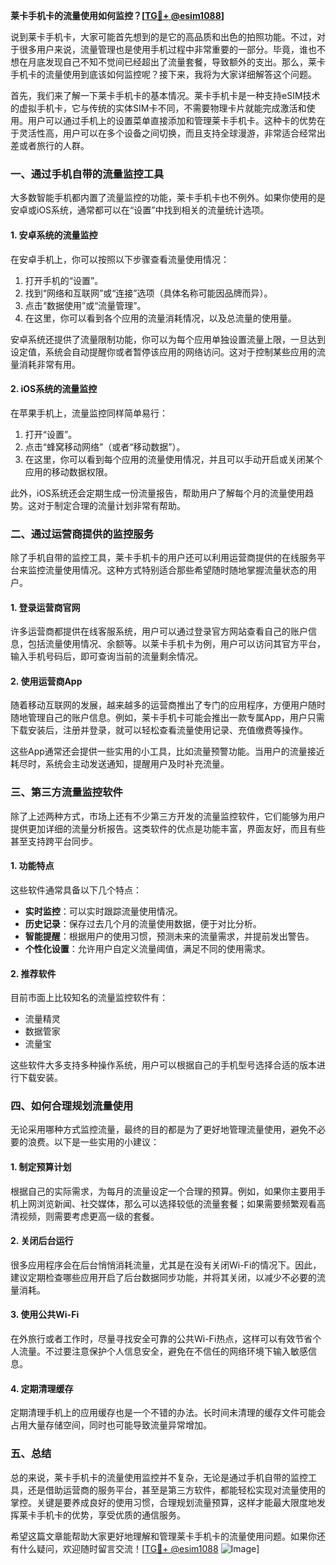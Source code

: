 **莱卡手机卡的流量使用如何监控？[[TG💪+ @esim1088](https://t.me/s/esim1088)]**

说到莱卡手机卡，大家可能首先想到的是它的高品质和出色的拍照功能。不过，对于很多用户来说，流量管理也是使用手机过程中非常重要的一部分。毕竟，谁也不想在月底发现自己不知不觉间已经超出了流量套餐，导致额外的支出。那么，莱卡手机卡的流量使用到底该如何监控呢？接下来，我将为大家详细解答这个问题。

首先，我们来了解一下莱卡手机卡的基本情况。莱卡手机卡是一种支持eSIM技术的虚拟手机卡，它与传统的实体SIM卡不同，不需要物理卡片就能完成激活和使用。用户可以通过手机上的设置菜单直接添加和管理莱卡手机卡。这种卡的优势在于灵活性高，用户可以在多个设备之间切换，而且支持全球漫游，非常适合经常出差或者旅行的人群。

### **一、通过手机自带的流量监控工具**

大多数智能手机都内置了流量监控的功能，莱卡手机卡也不例外。如果你使用的是安卓或iOS系统，通常都可以在“设置”中找到相关的流量统计选项。

#### **1. 安卓系统的流量监控**
在安卓手机上，你可以按照以下步骤查看流量使用情况：
1. 打开手机的“设置”。
2. 找到“网络和互联网”或“连接”选项（具体名称可能因品牌而异）。
3. 点击“数据使用”或“流量管理”。
4. 在这里，你可以看到各个应用的流量消耗情况，以及总流量的使用量。

安卓系统还提供了流量限制功能，你可以为每个应用单独设置流量上限，一旦达到设定值，系统会自动提醒你或者暂停该应用的网络访问。这对于控制某些应用的流量消耗非常有用。

#### **2. iOS系统的流量监控**
在苹果手机上，流量监控同样简单易行：
1. 打开“设置”。
2. 点击“蜂窝移动网络”（或者“移动数据”）。
3. 在这里，你可以看到每个应用的流量使用情况，并且可以手动开启或关闭某个应用的移动数据权限。

此外，iOS系统还会定期生成一份流量报告，帮助用户了解每个月的流量使用趋势。这对于制定合理的流量计划非常有帮助。

### **二、通过运营商提供的监控服务**

除了手机自带的监控工具，莱卡手机卡的用户还可以利用运营商提供的在线服务平台来监控流量使用情况。这种方式特别适合那些希望随时随地掌握流量状态的用户。

#### **1. 登录运营商官网**
许多运营商都提供在线客服系统，用户可以通过登录官方网站查看自己的账户信息，包括流量使用情况、余额等。以莱卡手机卡为例，用户可以访问其官方平台，输入手机号码后，即可查询当前的流量剩余情况。

#### **2. 使用运营商App**
随着移动互联网的发展，越来越多的运营商推出了专门的应用程序，方便用户随时随地管理自己的账户信息。例如，莱卡手机卡可能会推出一款专属App，用户只需下载安装后，注册并登录，就可以轻松查看流量使用记录、充值缴费等操作。

这些App通常还会提供一些实用的小工具，比如流量预警功能。当用户的流量接近耗尽时，系统会主动发送通知，提醒用户及时补充流量。

### **三、第三方流量监控软件**

除了上述两种方式，市场上还有不少第三方开发的流量监控软件，它们能够为用户提供更加详细的流量分析报告。这类软件的优点是功能丰富，界面友好，而且有些甚至支持跨平台同步。

#### **1. 功能特点**
这些软件通常具备以下几个特点：
- **实时监控**：可以实时跟踪流量使用情况。
- **历史记录**：保存过去几个月的流量使用数据，便于对比分析。
- **智能提醒**：根据用户的使用习惯，预测未来的流量需求，并提前发出警告。
- **个性化设置**：允许用户自定义流量阈值，满足不同的使用需求。

#### **2. 推荐软件**
目前市面上比较知名的流量监控软件有：
- 流量精灵
- 数据管家
- 流量宝

这些软件大多支持多种操作系统，用户可以根据自己的手机型号选择合适的版本进行下载安装。

### **四、如何合理规划流量使用**

无论采用哪种方式监控流量，最终的目的都是为了更好地管理流量使用，避免不必要的浪费。以下是一些实用的小建议：

#### **1. 制定预算计划**
根据自己的实际需求，为每月的流量设定一个合理的预算。例如，如果你主要用手机上网浏览新闻、社交媒体，那么可以选择较低的流量套餐；如果需要频繁观看高清视频，则需要考虑更高一级的套餐。

#### **2. 关闭后台运行**
很多应用程序会在后台悄悄消耗流量，尤其是在没有关闭Wi-Fi的情况下。因此，建议定期检查哪些应用开启了后台数据同步功能，并将其关闭，以减少不必要的流量消耗。

#### **3. 使用公共Wi-Fi**
在外旅行或者工作时，尽量寻找安全可靠的公共Wi-Fi热点，这样可以有效节省个人流量。不过要注意保护个人信息安全，避免在不信任的网络环境下输入敏感信息。

#### **4. 定期清理缓存**
定期清理手机上的应用缓存也是一个不错的办法。长时间未清理的缓存文件可能会占用大量存储空间，同时也可能导致流量异常增加。

### **五、总结**

总的来说，莱卡手机卡的流量使用监控并不复杂，无论是通过手机自带的监控工具，还是借助运营商的服务平台，甚至是第三方软件，都能轻松实现对流量使用的掌控。关键是要养成良好的使用习惯，合理规划流量预算，这样才能最大限度地发挥莱卡手机卡的优势，享受优质的通信服务。

希望这篇文章能帮助大家更好地理解和管理莱卡手机卡的流量使用问题。如果你还有什么疑问，欢迎随时留言交流！[[TG💪+ @esim1088](https://t.me/s/esim1088) ![Image](https://i.postimg.cc/4NQfJmqS/Snipaste-2025-05-13-00-14-12.png)]